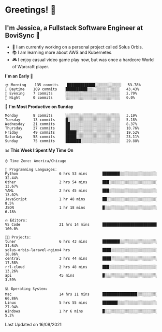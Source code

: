 # Greetings! 🧠

## I'm Jessica, a Fullstack Software Engineer at BoviSync 🐄

- 🌟 I am currently working on a personal project called Solus Orbis.
- 📚 I am learning more about AWS and Kubernetes.
- 🎮 I enjoy casual video game play now, but was once a hardcore World of Warcraft player.

<!--START_SECTION:waka-->
**I'm an Early 🐤** 

```text
🌞 Morning    135 commits    █████████████░░░░░░░░░░░░   53.78% 
🌆 Daytime    109 commits    ██████████░░░░░░░░░░░░░░░   43.43% 
🌃 Evening    7 commits      ░░░░░░░░░░░░░░░░░░░░░░░░░   2.79% 
🌙 Night      0 commits      ░░░░░░░░░░░░░░░░░░░░░░░░░   0.0%

```
📅 **I'm Most Productive on Sunday** 

```text
Monday       8 commits      ░░░░░░░░░░░░░░░░░░░░░░░░░   3.19% 
Tuesday      13 commits     █░░░░░░░░░░░░░░░░░░░░░░░░   5.18% 
Wednesday    21 commits     ██░░░░░░░░░░░░░░░░░░░░░░░   8.37% 
Thursday     27 commits     ██░░░░░░░░░░░░░░░░░░░░░░░   10.76% 
Friday       49 commits     █████░░░░░░░░░░░░░░░░░░░░   19.52% 
Saturday     58 commits     █████░░░░░░░░░░░░░░░░░░░░   23.11% 
Sunday       75 commits     ███████░░░░░░░░░░░░░░░░░░   29.88%

```


📊 **This Week I Spent My Time On** 

```text
⌚︎ Time Zone: America/Chicago

💬 Programming Languages: 
Python                   6 hrs 53 mins       ████████░░░░░░░░░░░░░░░░░   32.44% 
Other                    2 hrs 54 mins       ███░░░░░░░░░░░░░░░░░░░░░░   13.67% 
YAML                     2 hrs 45 mins       ███░░░░░░░░░░░░░░░░░░░░░░   13.02% 
JavaScript               1 hr 48 mins        ██░░░░░░░░░░░░░░░░░░░░░░░   8.5% 
JSON                     1 hr 18 mins        █░░░░░░░░░░░░░░░░░░░░░░░░   6.18%

🔥 Editors: 
VS Code                  21 hrs 14 mins      █████████████████████████   100.0%

🐱‍💻 Projects: 
tuner                    6 hrs 43 mins       ████████░░░░░░░░░░░░░░░░░   31.64% 
solus-orbis-laravel-nginx4 hrs               ████░░░░░░░░░░░░░░░░░░░░░   18.86% 
central                  3 hrs 44 mins       ████░░░░░░░░░░░░░░░░░░░░░   17.58% 
rrl-cloud                2 hrs 48 mins       ███░░░░░░░░░░░░░░░░░░░░░░   13.26% 
api                      45 mins             █░░░░░░░░░░░░░░░░░░░░░░░░   3.59%

💻 Operating System: 
Mac                      14 hrs 11 mins      ████████████████░░░░░░░░░   66.86% 
Linux                    5 hrs 55 mins       ███████░░░░░░░░░░░░░░░░░░   27.94% 
Windows                  1 hr 6 mins         █░░░░░░░░░░░░░░░░░░░░░░░░   5.2%

```


 Last Updated on 16/08/2021
<!--END_SECTION:waka-->

<!--
**jessikuh/jessikuh** is a ✨ _special_ ✨ repository because its `README.md` (this file) appears on your GitHub profile.

Here are some ideas to get you started:

- 🔭 I’m currently working on ...
- 🌱 I’m currently learning ...
- 👯 I’m looking to collaborate on ...
- 🤔 I’m looking for help with ...
- 💬 Ask me about ...
- 📫 How to reach me: ...
- 😄 Pronouns: ...
- ⚡ Fun fact: ...
-->
